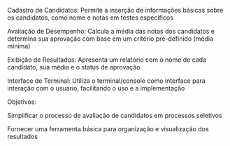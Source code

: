 Cadastro de Candidatos: Permite a inserção de informações básicas sobre os candidatos, como nome e notas em testes específicos

Avaliação de Desempenho: Calcula a média das notas dos candidatos e determina sua aprovação com base em um critério pré-definido (média mínima)

Exibição de Resultados: Apresenta um relatório com o nome de cada candidato, sua média e o status de aprovação

Interface de Terminal: Utiliza o terminal/console como interface para interação com o usuário, facilitando o uso e a implementação

Objetivos:

Simplificar o processo de avaliação de candidatos em processos seletivos

Fornecer uma ferramenta básica para organização e visualização dos resultados

